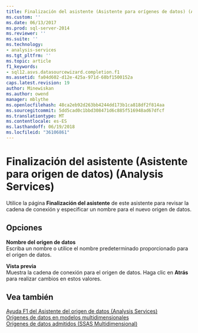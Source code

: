```yaml
---
title: Finalización del asistente (Asistente para orígenes de datos) (Analysis Services) | Documentos de Microsoft
ms.custom: ''
ms.date: 06/13/2017
ms.prod: sql-server-2014
ms.reviewer: ''
ms.suite: ''
ms.technology:
- analysis-services
ms.tgt_pltfrm: ''
ms.topic: article
f1_keywords:
- sql12.asvs.datasourcewizard.completion.f1
ms.assetid: fa04d602-d12e-425a-971d-68bf1500152a
caps.latest.revision: 19
author: Minewiskan
ms.author: owend
manager: mblythe
ms.openlocfilehash: 48ca2eb92d263bb4244dd173b1ca818df2f814aa
ms.sourcegitcommit: 5dd5cad0c1bbd308471d6c885f516948ad67dfcf
ms.translationtype: MT
ms.contentlocale: es-ES
ms.lasthandoff: 06/19/2018
ms.locfileid: "36106861"
---
```

# <a name="completing-the-wizard-data-source-wizard-analysis-services"></a>Finalización del asistente (Asistente para origen de datos) (Analysis Services)
  Utilice la página **Finalización del asistente** de este asistente para revisar la cadena de conexión y especificar un nombre para el nuevo origen de datos.  
  
## <a name="options"></a>Opciones  
 **Nombre del origen de datos**  
 Escriba un nombre o utilice el nombre predeterminado proporcionado para el origen de datos.  
  
 **Vista previa**  
 Muestra la cadena de conexión para el origen de datos. Haga clic en **Atrás** para realizar cambios en estos valores.  
  
## <a name="see-also"></a>Vea también  
 [Ayuda F1 del Asistente del origen de datos &#40;Analysis Services&#41;](data-source-wizard-f1-help-analysis-services.md)   
 [Orígenes de datos en modelos multidimensionales](multidimensional-models/data-sources-in-multidimensional-models.md)   
 [Orígenes de datos admitidos &#40;SSAS Multidimensional&#41;](multidimensional-models/supported-data-sources-ssas-multidimensional.md)  
  
  